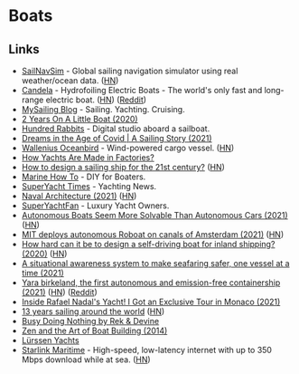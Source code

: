# Boats

## Links

- [SailNavSim](https://8bitbyte.ca/sailnavsim/) - Global sailing navigation simulator using real weather/ocean data. ([HN](https://news.ycombinator.com/item?id=23661326))
- [Candela](https://candela.com/) - Hydrofoiling Electric Boats - The world's only fast and long-range electric boat. ([HN](https://news.ycombinator.com/item?id=24222208)) ([Reddit](https://www.reddit.com/r/Futurology/comments/sxnk42/swedish_company_candela_says_its_electric/))
- [MySailing Blog](http://www.mysailing.com.au/) - Sailing. Yachting. Cruising.
- [2 Years On A Little Boat (2020)](https://www.youtube.com/watch?v=ycbNQV9oRL4)
- [Hundred Rabbits](https://www.youtube.com/channel/UCzdg4pZb-viC3EdA1zxRl4A) - Digital studio aboard a sailboat.
- [Dreams in the Age of Covid | A Sailing Story (2021)](https://www.youtube.com/watch?v=fpitMQpKaaw)
- [Wallenius Oceanbird](https://www.oceanbirdwallenius.com/) - Wind-powered cargo vessel. ([HN](https://news.ycombinator.com/item?id=26054096))
- [How Yachts Are Made in Factories?](https://www.youtube.com/watch?v=BtWfDIqS_eQ&t=16s)
- [How to design a sailing ship for the 21st century?](https://solar.lowtechmagazine.com/2021/05/how-to-design-a-sailing-ship-for-the-21st-century.html) ([HN](https://news.ycombinator.com/item?id=27181842))
- [Marine How To](https://marinehowto.com/) - DIY for Boaters.
- [SuperYacht Times](https://www.superyachttimes.com/) - Yachting News.
- [Naval Architecture (2021)](https://ciechanow.ski/naval-architecture/) ([HN](https://news.ycombinator.com/item?id=27973295))
- [SuperYachtFan](https://www.superyachtfan.com/) - Luxury Yacht Owners.
- [Autonomous Boats Seem More Solvable Than Autonomous Cars (2021)](https://spectrum.ieee.org/mit-robot-boats) ([HN](https://news.ycombinator.com/item?id=29024204))
- [MIT deploys autonomous Roboat on canals of Amsterdam (2021)](https://news.mit.edu/2021/autonomous-taxi-roboats-1027) ([HN](https://news.ycombinator.com/item?id=29023983))
- [How hard can it be to design a self-driving boat for inland shipping? (2020)](https://thomas.toye.io/posts/self-driving-boat/) ([HN](https://news.ycombinator.com/item?id=29024748))
- [A situational awareness system to make seafaring safer, one vessel at a time (2021)](https://aqworks.com/en/work/groke/)
- [Yara birkeland, the first autonomous and emission-free containership (2021)](https://gcaptain.com/yara-birkeland-worlds-first-autonomous-zero-emission-ship/) ([HN](https://news.ycombinator.com/item?id=29292322)) ([Reddit](https://www.reddit.com/r/UpliftingNews/comments/qz6muu/the_worlds_first_electric_and_selfpropelled/))
- [Inside Rafael Nadal's Yacht! I Got an Exclusive Tour in Monaco (2021)](https://www.youtube.com/watch?v=RsurbNcFjuc)
- [13 years sailing around the world](http://blog.mailasail.com/wildfox) ([HN](https://news.ycombinator.com/item?id=30084217))
- [Busy Doing Nothing by Rek & Devine](https://hundredrabbits.itch.io/busy-doing-nothing)
- [Zen and the Art of Boat Building (2014)](https://www.yachtmollymawk.com/2014/11/zen-and-the-art-of-boat-building/)
- [Lürssen Yachts](https://www.lurssen.com/en/)
- [Starlink Maritime](https://www.starlink.com/maritime) - High-speed, low-latency internet with up to 350 Mbps download while at sea. ([HN](https://news.ycombinator.com/item?id=32018218))
